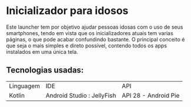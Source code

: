# Inicializador para idosos
Este launcher tem por objetivo ajudar pessoas idosas com o uso de seus smartphones, tendo em vista que os inicializadores atuais tem varias páginas, o que pode acabar confundindo bastante.
O principal conceito é que seja o mais simples e direto possivel, contendo todos os apps instalados em uma única tela.

## Tecnologias usadas:
<table>
<tr>
  <td>Linguagem</td>
  <td>IDE</td>
  <td>API</td>
</tr>
<tr>
  <td>Kotlin</td>
  <td>Android Studio : JellyFish</td>
  <td>API 28 - Android Pie</td>
</tr>
</table>

